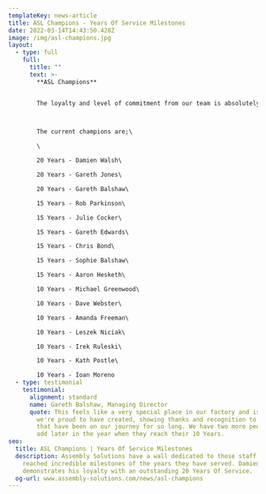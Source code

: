 ```yaml
---
templateKey: news-article
title: ASL Champions - Years Of Service Milestones
date: 2022-03-14T14:43:50.428Z
image: /img/asl-champions.jpg
layout:
  - type: full
    full:
      title: ""
      text: >-
        **ASL Champions**


        The loyalty and level of commitment from our team is absolutely outstanding and so high that we have created a feature wall representing staff who have reached 10 Years (or more) service.

         

        The current champions are;\

        \

        20 Years - Damien Walsh\

        20 Years - Gareth Jones\

        20 Years - Gareth Balshaw\

        15 Years - Rob Parkinson\

        15 Years - Julie Cocker\

        15 Years - Gareth Edwards\

        15 Years - Chris Bond\

        15 Years - Sophie Balshaw\

        15 Years - Aaron Hesketh\

        10 Years - Michael Greenwood\

        10 Years - Dave Webster\

        10 Years - Amanda Freeman\

        10 Years - Leszek Niciak\

        10 Years - Irek Ruleski\

        10 Years - Kath Postle\

        10 Years - Ioan Moreno
  - type: testimonial
    testimonial:
      alignment: standard
      name: Gareth Balshaw, Managing Director
      quote: This feels like a very special place in our factory and is a feature
        we're proud to have created, showing thanks and recognition to those
        that have been on our journey for so long. We have two more people to
        add later in the year when they reach their 10 Years.
seo:
  title: ASL Champions | Years Of Service Milestones
  description: Assembly Solutions have a wall dedicated to those staff who have
    reached incredible milestones of the years they have served. Damien Walsh
    demonstrates his loyalty with an outstanding 20 Years Of Service.
  og-url: www.assembly-solutions.com/news/asl-champions
---
```

